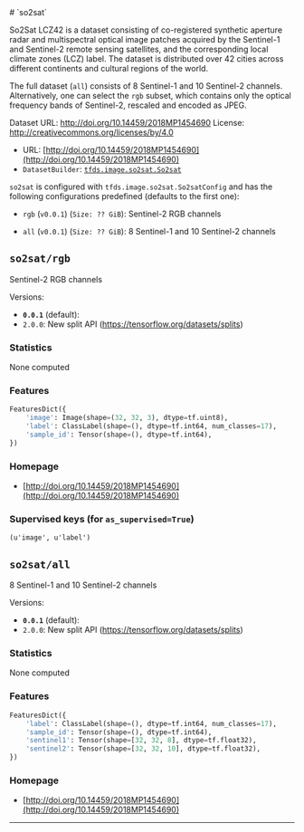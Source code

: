 <div itemscope itemtype="http://schema.org/Dataset">
  <div itemscope itemprop="includedInDataCatalog" itemtype="http://schema.org/DataCatalog">
    <meta itemprop="name" content="TensorFlow Datasets" />
  </div>
  <meta itemprop="name" content="so2sat" />
  <meta itemprop="description" content="So2Sat LCZ42 is a dataset consisting of co-registered synthetic aperture radar&#10;and multispectral optical image patches acquired by the Sentinel-1 and&#10;Sentinel-2 remote sensing satellites, and the corresponding local climate zones&#10;(LCZ) label. The dataset is distributed over 42 cities across different&#10;continents and cultural regions of the world.&#10;&#10;The full dataset (`all`) consists of 8 Sentinel-1 and 10 Sentinel-2 channels.&#10;Alternatively, one can select the `rgb` subset, which contains only the optical&#10;frequency bands of Sentinel-2, rescaled and encoded as JPEG.&#10;&#10;Dataset URL: http://doi.org/10.14459/2018MP1454690&#10;License: http://creativecommons.org/licenses/by/4.0&#10;&#10;&#10;To use this dataset:&#10;&#10;```python&#10;import tensorflow_datasets as tfds&#10;&#10;ds = tfds.load('so2sat', split='train')&#10;for ex in ds.take(4):&#10;  print(ex)&#10;```&#10;&#10;See [the guide](https://www.tensorflow.org/datasets/overview) for more&#10;informations on [tensorflow_datasets](https://www.tensorflow.org/datasets).&#10;&#10;" />
  <meta itemprop="url" content="https://www.tensorflow.org/datasets/catalog/so2sat" />
  <meta itemprop="sameAs" content="http://doi.org/10.14459/2018MP1454690" />
  <meta itemprop="citation" content="" />
</div>
# `so2sat`

So2Sat LCZ42 is a dataset consisting of co-registered synthetic aperture radar
and multispectral optical image patches acquired by the Sentinel-1 and
Sentinel-2 remote sensing satellites, and the corresponding local climate zones
(LCZ) label. The dataset is distributed over 42 cities across different
continents and cultural regions of the world.

The full dataset (`all`) consists of 8 Sentinel-1 and 10 Sentinel-2 channels.
Alternatively, one can select the `rgb` subset, which contains only the optical
frequency bands of Sentinel-2, rescaled and encoded as JPEG.

Dataset URL: http://doi.org/10.14459/2018MP1454690 License:
http://creativecommons.org/licenses/by/4.0

*   URL:
    [http://doi.org/10.14459/2018MP1454690](http://doi.org/10.14459/2018MP1454690)
*   `DatasetBuilder`:
    [`tfds.image.so2sat.So2sat`](https://github.com/tensorflow/datasets/tree/master/tensorflow_datasets/image/so2sat.py)

`so2sat` is configured with `tfds.image.so2sat.So2satConfig` and has the
following configurations predefined (defaults to the first one):

*   `rgb` (`v0.0.1`) (`Size: ?? GiB`): Sentinel-2 RGB channels

*   `all` (`v0.0.1`) (`Size: ?? GiB`): 8 Sentinel-1 and 10 Sentinel-2 channels

## `so2sat/rgb`
Sentinel-2 RGB channels

Versions:

*   **`0.0.1`** (default):
*   `2.0.0`: New split API (https://tensorflow.org/datasets/splits)

### Statistics
None computed

### Features
```python
FeaturesDict({
    'image': Image(shape=(32, 32, 3), dtype=tf.uint8),
    'label': ClassLabel(shape=(), dtype=tf.int64, num_classes=17),
    'sample_id': Tensor(shape=(), dtype=tf.int64),
})
```

### Homepage

*   [http://doi.org/10.14459/2018MP1454690](http://doi.org/10.14459/2018MP1454690)

### Supervised keys (for `as_supervised=True`)
`(u'image', u'label')`

## `so2sat/all`
8 Sentinel-1 and 10 Sentinel-2 channels

Versions:

*   **`0.0.1`** (default):
*   `2.0.0`: New split API (https://tensorflow.org/datasets/splits)

### Statistics
None computed

### Features
```python
FeaturesDict({
    'label': ClassLabel(shape=(), dtype=tf.int64, num_classes=17),
    'sample_id': Tensor(shape=(), dtype=tf.int64),
    'sentinel1': Tensor(shape=[32, 32, 8], dtype=tf.float32),
    'sentinel2': Tensor(shape=[32, 32, 10], dtype=tf.float32),
})
```

### Homepage

*   [http://doi.org/10.14459/2018MP1454690](http://doi.org/10.14459/2018MP1454690)

--------------------------------------------------------------------------------
